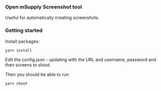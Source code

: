 ### Open mSupply Screenshot tool

Useful for automatically creating screenshots.

### Getting started

Install packages:

```
yarn install
```

Edit the config.json - updating with the URL and username, password and then screens to shoot.

Then you should be able to run

```
yarn shoot
```

